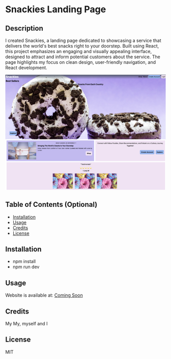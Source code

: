 # Snackies Landing Page

## Description
I created Snackies, a landing page dedicated to showcasing a service that delivers the world's best snacks right to your doorstep. Built using React, this project emphasizes an engaging and visually appealing interface, designed to attract and inform potential customers about the service. The page highlights my focus on clean design, user-friendly navigation, and React development.

![webpage screenshot](https://github.com/mtanng9/snackies-landing-page/blob/main/screenshot.png)

## Table of Contents (Optional)

- [Installation](#installation)
- [Usage](#usage)
- [Credits](#credits)
- [License](#license)

## Installation

- npm install
- npm run dev

## Usage

Website is available at: [Coming Soon]()

## Credits

My My, myself and I

## License

MIT
